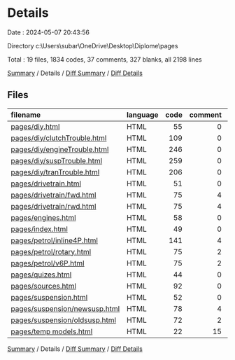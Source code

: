 # Details

Date : 2024-05-07 20:43:56

Directory c:\\Users\\subar\\OneDrive\\Desktop\\Diplome\\pages

Total : 19 files,  1834 codes, 37 comments, 327 blanks, all 2198 lines

[Summary](results.md) / Details / [Diff Summary](diff.md) / [Diff Details](diff-details.md)

## Files
| filename | language | code | comment | blank | total |
| :--- | :--- | ---: | ---: | ---: | ---: |
| [pages/diy.html](/pages/diy.html) | HTML | 55 | 0 | 10 | 65 |
| [pages/diy/clutchTrouble.html](/pages/diy/clutchTrouble.html) | HTML | 109 | 0 | 14 | 123 |
| [pages/diy/engineTrouble.html](/pages/diy/engineTrouble.html) | HTML | 246 | 0 | 25 | 271 |
| [pages/diy/suspTrouble.html](/pages/diy/suspTrouble.html) | HTML | 259 | 0 | 28 | 287 |
| [pages/diy/tranTrouble.html](/pages/diy/tranTrouble.html) | HTML | 206 | 0 | 25 | 231 |
| [pages/drivetrain.html](/pages/drivetrain.html) | HTML | 51 | 0 | 14 | 65 |
| [pages/drivetrain/fwd.html](/pages/drivetrain/fwd.html) | HTML | 75 | 4 | 18 | 97 |
| [pages/drivetrain/rwd.html](/pages/drivetrain/rwd.html) | HTML | 75 | 4 | 18 | 97 |
| [pages/engines.html](/pages/engines.html) | HTML | 58 | 0 | 14 | 72 |
| [pages/index.html](/pages/index.html) | HTML | 49 | 0 | 9 | 58 |
| [pages/petrol/inline4P.html](/pages/petrol/inline4P.html) | HTML | 141 | 4 | 39 | 184 |
| [pages/petrol/rotary.html](/pages/petrol/rotary.html) | HTML | 75 | 2 | 17 | 94 |
| [pages/petrol/v6P.html](/pages/petrol/v6P.html) | HTML | 75 | 2 | 17 | 94 |
| [pages/quizes.html](/pages/quizes.html) | HTML | 44 | 0 | 3 | 47 |
| [pages/sources.html](/pages/sources.html) | HTML | 92 | 0 | 13 | 105 |
| [pages/suspension.html](/pages/suspension.html) | HTML | 52 | 0 | 14 | 66 |
| [pages/suspension/newsusp.html](/pages/suspension/newsusp.html) | HTML | 78 | 4 | 18 | 100 |
| [pages/suspension/oldsusp.html](/pages/suspension/oldsusp.html) | HTML | 72 | 2 | 17 | 91 |
| [pages/temp models.html](/pages/temp%20models.html) | HTML | 22 | 15 | 14 | 51 |

[Summary](results.md) / Details / [Diff Summary](diff.md) / [Diff Details](diff-details.md)